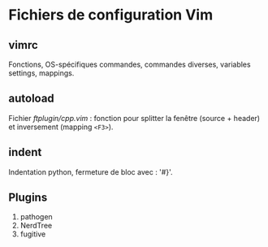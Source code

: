 # Fichiers de configuration Vim

## vimrc
Fonctions, OS-spécifiques commandes, commandes diverses, variables settings, mappings.

## autoload
Fichier _ftplugin/cpp.vim_ : fonction pour splitter la fenêtre (source + header) et inversement (mapping `<F3>`).

## indent
Indentation python, fermeture de bloc avec : '#}'.

## Plugins

1. pathogen
2. NerdTree
3. fugitive
